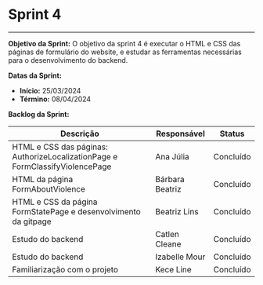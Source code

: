 # **Sprint 4**
<hr style="border: 0; height: 1px; background-color: #000000;">

**Objetivo da Sprint:**
O objetivo da sprint 4 é executar o HTML e CSS das páginas de formulário do website, e estudar as ferramentas necessárias para o desenvolvimento do backend. 

**Datas da Sprint:**

- **Início:** 25/03/2024
- **Término:** 08/04/2024

**Backlog da Sprint:**

| Descrição | Responsável | Status |
|------------|-------------|-----------------------|
| HTML e CSS das páginas: AuthorizeLocalizationPage e FormClassifyViolencePage | Ana Júlia | Concluído |
| HTML da página FormAboutViolence | Bárbara Beatriz | Concluído |
| HTML e CSS da página FormStatePage e desenvolvimento da gitpage | Beatriz Lins | Concluído |
| Estudo do backend | Catlen Cleane | Concluído |
| Estudo do backend | Izabelle Mour | Concluído |
| Familiarização com o projeto | Kece Line | Concluído |


